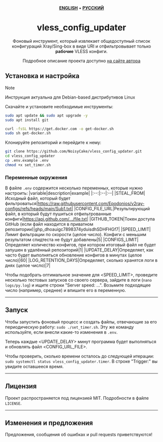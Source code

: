 <div align="center" markdown>

<p align="center">
    <a href="https://github.com/NoisyCake/vless_config_updater/blob/main/README.md"><u><b>ENGLISH</b></u></a> •
    <a href="https://github.com/NoisyCake/vless_config_updater/blob/main/README.ru.md"><u><b>РУССКИЙ</b></u></a>
</p>

# vless_config_updater

Фоновый инструмент, который извлекает общедоступный список конфигураций Xray/Sing-box в виде URI и отфильтровывает только **рабочие** VLESS конфиги.

Подробное описание проекта доступно [на сайте автора](https://noisycake.ru/projects/vless_config_updater/)
</div>

## Установка и настройка

> [!NOTE]
> Инструкция актуальна для Debian-based дистрибутивов Linux

Скачайте и установите необходимые инструменты:
```bash
sudo apt update && sudo apt upgrade -y
sudo apt install git

curl -fsSL https://get.docker.com -o get-docker.sh
sudo sh get-docker.sh
```

Клонируйте репозиторий и перейдите к нему:
```bash
git clone https://github.com/NoisyCake/vless_config_updater.git
cd vless_config_updater
cp .env.example .env
chmod +x set_timer.sh
```

### Переменные окружения
В файле `.env` содержится несколько переменных, которые нужно настроить:
|variable|description|example|
|:--:|:--|:--|
|STEAL_FROM|Исходный файл, который будет фильтроваться|https://raw.githubusercontent.com/Epodonios/v2ray-configs/refs/heads/main/Sub1.txt|
|CONFIG_FILE_URL|Результирующий файл, в который будут пушиться отфильтрованные конфиги|https://api.github.com/.../file.txt|
|GITHUB_TOKEN|Токен доступа GitHub (если файл находится в приватном репозитории)|ghp_dhoauigc7898374yduisdhSDHFHGf7|
|SPEED_LIMIT|Лимит фильтрации по скорости (целое число). Конфиги с меньшим результатом спидтеста не будут добавлены|5|
|CONFIGS_LIMIT|Определяет количество конфигов, при котором итоговый файл не будет запушен в удалённый репозиторий|1|
|UPDATE_DELAY|Определяет, как часто будет выполняться обновление конфигов в минутах (целое число)|60|
|LOG_RETENTION_DAYS|Определяет, сколько хранятся логи в днях (целое число)|7|

Чтобы подобрать оптимальное значение для <SPEED_LIMIT>, проведите несколько тестовых запусков со своего сервера, зайдите в логи (`nano logs/py.log`) и ищите строки "Server speed: ...". Возьмите подходящее число (например, среднее) и впишите его в переменную.  

---
## Запуск
Чтобы запустить фоновый процесс и создать файлы, отвечающие за его периодическую работу: `sudo ./set_timer.sh`. Эту же команду используйте, если внесли какие-то изменения в `.env`.

Теперь каждые <UPDATE_DELAY> минут программа будет выполняться и обновлять файл <CONFIG_URL_FILE>.

Чтобы проверить, сколько времени осталось до следующей итерации: `sudo systemctl status vless_config_updater.timer`. В строке "Trigger:" вы увидите оставшееся время.

---
## Лицензия

Проект распространяется под лицензией MIT. Подробности в файле `LICENSE`.

---
## Изменения и предложения

Предложения, сообщения об ошибках и pull requests приветствуются!
